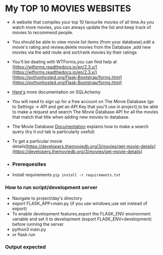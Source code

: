 # My TOP 10 MOVIES WEBSITES
- A website that compiles your top 10 favourite movies of all time.As you watch more movies, you can always update the list and keep track of 
 movies to recommend people.
 - You should be able to view movie list items (from your database),edit a movie's rating and review,delete movies from the Database ,add new 
  movies via the add route and sort/rank movies by their ratings
 - You'll be dealing with WTForms,you can find help at [https://wtforms.readthedocs.io/en/2.3.x/](https://wtforms.readthedocs.io/en/2.3.x/)
 [https://pythonhosted.org/Flask-Bootstrap/forms.html](https://pythonhosted.org/Flask-Bootstrap/forms.html)
 -  [Here's](https://flask-sqlalchemy.palletsprojects.com/en/2.x/quickstart/#a-minimal-application) more documentation on SQLAchemy
 -  You will need to sign up for a free account on The Movie Database (go to Settings -> API and get an API Key that you'll use in project),to be able 
 to make a request and search The Movie Database API for all the movies that match that title when adding new movies to database.
 - The Movie Database [Documentation](https://developers.themoviedb.org/3/search/search-movies) explains how to make a search query (try it out tab is 
 particularly useful)
 - To get a particular movie details[https://developers.themoviedb.org/3/movies/get-movie-details](https://developers.themoviedb.org/3/movies/get-movie-details)

- ### Prerequesites
- Install requirements `pip install -r requirements.txt`

### How to run script/development server
- Navigate to project/day's directory
- export FLASK_APP=main.py (if you use windows,use set instead of export)
- To enable development features,export the FLASK_ENV environment variable and set it to development (export FLASK_ENV=development) before running the server.
- python3 main.py
- or flask run

### Output expected
